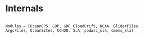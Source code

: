 
# Internals

```@index
```

```@autodocs
Modules = [OceanOPS, GDP, GDP_CloudDrift, NOAA, GliderFiles, ArgoFiles, OceanSites, CCHDO, SLA, podaac_sla, cmems_sla]
```

